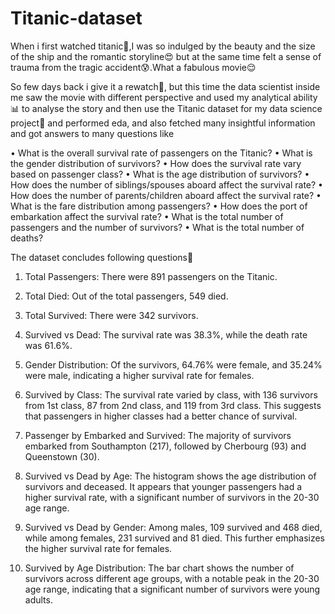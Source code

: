 # Titanic-dataset
When i first watched titanic🚢,I was so indulged by the beauty and the size of the ship and the romantic storyline😍 but at the same time felt a sense of trauma from the tragic accident😰.What a fabulous movie😌 

So few days back i give it a rewatch🫣, but this time the data scientist inside me saw the movie with different perspective and used my analytical ability📊 to analyse the story and then use the Titanic dataset for my data science project🫢 and performed eda, and also fetched many insightful information and got answers to many questions like

• What is the overall survival rate of passengers on the Titanic?
• What is the gender distribution of survivors?
• How does the survival rate vary based on passenger class?
• What is the age distribution of survivors?
• How does the number of siblings/spouses aboard affect the survival rate?
• How does the number of parents/children aboard affect the survival rate?
• What is the fare distribution among passengers?
• How does the port of embarkation affect the survival rate?
• What is the total number of passengers and the number of survivors?
• What is the total number of deaths?

The dataset concludes following questions🎯

1. Total Passengers: There were 891 passengers on the Titanic.

2. Total Died: Out of the total passengers, 549 died.

3. Total Survived: There were 342 survivors.

4. Survived vs Dead: The survival rate was 38.3%, while the death rate was 61.6%.

5. Gender Distribution: Of the survivors, 64.76% were female, and 35.24% were male, indicating a higher survival rate for females.

6. Survived by Class: The survival rate varied by class, with 136 survivors from 1st class, 87 from 2nd class, and 119 from 3rd class. This suggests that passengers in higher classes had a better chance of survival.

7. Passenger by Embarked and Survived: The majority of survivors embarked from Southampton (217), followed by Cherbourg (93) and Queenstown (30).

8. Survived vs Dead by Age: The histogram shows the age distribution of survivors and deceased. It appears that younger passengers had a higher survival rate, with a significant number of survivors in the 20-30 age range.

9. Survived vs Dead by Gender: Among males, 109 survived and 468 died, while among females, 231 survived and 81 died. This further emphasizes the higher survival rate for females.

10. Survived by Age Distribution: The bar chart shows the number of survivors across different age groups, with a notable peak in the 20-30 age range, indicating that a significant number of survivors were young adults.
